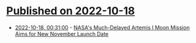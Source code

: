 # [Published on 2022-10-18](index.md)

* [2022-10-18, 00:31:00](https://soylentnews.org/article.pl?sid=22/10/17/1247206&from=rss) - [NASA's Much-Delayed Artemis I Moon Mission Aims for New November Launch Date](https://soylentnews.org/article.pl?sid=22/10/17/1247206&from=rss)
